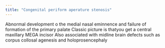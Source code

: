 ```yaml
---
title: "Congenital periform aperature stenosis"
---
```

Abnormal development o the medial nasal eminnence and failure of formation of the primary palate
Classic picture is thatyou get a central maxillary MEGA incisor 
Also associated with midline brain defects such as corpus collosal agenesis and holoprosencephaly

